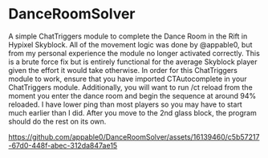 # DanceRoomSolver
A simple ChatTriggers module to complete the Dance Room in the Rift in Hypixel Skyblock. All of the movement logic was done by @appable0, but from my personal experience the module no longer activated correctly. 
This is a brute force fix but is entirely functional for the average Skyblock player given the effort it would take otherwise. 
In order for this ChatTriggers module to work, ensure that you have imported CTAutocomplete in your ChatTriggers module. 
Additionally, you will want to run /ct reload from the moment you enter the dance room and begin the sequence at around 94% reloaded. I have lower ping than most players so you may have to start much earlier than I did. After you move to the 2nd
glass block, the program should do the rest on its own. 

https://github.com/appable0/DanceRoomSolver/assets/16139460/c5b57217-67d0-448f-abec-312da847ae15

